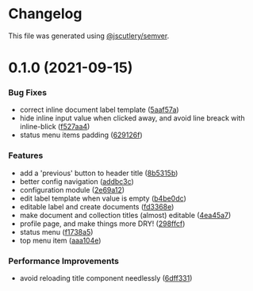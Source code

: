 # Changelog

This file was generated using [@jscutlery/semver](https://github.com/jscutlery/semver).

# 0.1.0 (2021-09-15)


### Bug Fixes

* correct inline document label template ([5aaf57a](https://github.com/platyplus/platydev/commit/5aaf57a5c3aee4d99cc93512bcfed29bc258a31c))
* hide inline input value when clicked away, and avoid line breack with inline-blick ([f527aa4](https://github.com/platyplus/platydev/commit/f527aa4a0f81470a778ee0d7468b87a07852bc14))
* status menu items padding ([629126f](https://github.com/platyplus/platydev/commit/629126f8b99a8aed0f424e6ff4c8ea67d1cee49d))


### Features

* add a 'previous' button to header title ([8b5315b](https://github.com/platyplus/platydev/commit/8b5315b36a418716fe8f264934f1f729c2b34685))
* better config navigation ([addbc3c](https://github.com/platyplus/platydev/commit/addbc3c053e9b324ca738ba36db09c51f2476d53))
* configuration module ([2e69a12](https://github.com/platyplus/platydev/commit/2e69a12f05ae1d92749539f2d97a37f237218e96))
* edit label template when value is empty ([b4be0dc](https://github.com/platyplus/platydev/commit/b4be0dc7189ad5b394dba0c6ad5edb3d985af1f4))
* editable label and create documents ([fd3368e](https://github.com/platyplus/platydev/commit/fd3368e74e7e4228b94209a9bb1583ff85c0914f))
* make document and collection titles (almost) editable ([4ea45a7](https://github.com/platyplus/platydev/commit/4ea45a7b62d24ff3b4e29769c17fde040cc161bb))
* profile page, and make things more DRY! ([298ffcf](https://github.com/platyplus/platydev/commit/298ffcf5dafb2f3717761feee0a420e9004e9be9))
* status menu ([f1738a5](https://github.com/platyplus/platydev/commit/f1738a5c063e1a9b9e8a5e1df04ad238028fc59d))
* top menu item ([aaa104e](https://github.com/platyplus/platydev/commit/aaa104e4e04c04ea3e9170b7c4fd1cd127da6a7e))


### Performance Improvements

* avoid reloading title component needlessly ([6dff331](https://github.com/platyplus/platydev/commit/6dff331a57a526e8d2bf7db059fa183855aa4d88))
